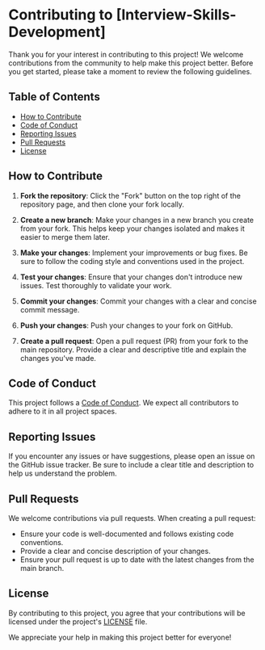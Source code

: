 # Contributing to [Interview-Skills-Development]

Thank you for your interest in contributing to this project! We welcome contributions from the community to help make this project better. Before you get started, please take a moment to review the following guidelines.

## Table of Contents
- [How to Contribute](#how-to-contribute)
- [Code of Conduct](#code-of-conduct)
- [Reporting Issues](#reporting-issues)
- [Pull Requests](#pull-requests)
- [License](#license)

## How to Contribute

1. **Fork the repository**: Click the "Fork" button on the top right of the repository page, and then clone your fork locally.

2. **Create a new branch**: Make your changes in a new branch you create from your fork. This helps keep your changes isolated and makes it easier to merge them later.

3. **Make your changes**: Implement your improvements or bug fixes. Be sure to follow the coding style and conventions used in the project.

4. **Test your changes**: Ensure that your changes don't introduce new issues. Test thoroughly to validate your work.

5. **Commit your changes**: Commit your changes with a clear and concise commit message.

6. **Push your changes**: Push your changes to your fork on GitHub.

7. **Create a pull request**: Open a pull request (PR) from your fork to the main repository. Provide a clear and descriptive title and explain the changes you've made.

## Code of Conduct

This project follows a [Code of Conduct](CODE_OF_CONDUCT.md). We expect all contributors to adhere to it in all project spaces.

## Reporting Issues

If you encounter any issues or have suggestions, please open an issue on the GitHub issue tracker. Be sure to include a clear title and description to help us understand the problem.

## Pull Requests

We welcome contributions via pull requests. When creating a pull request:

- Ensure your code is well-documented and follows existing code conventions.
- Provide a clear and concise description of your changes.
- Ensure your pull request is up to date with the latest changes from the main branch.

## License

By contributing to this project, you agree that your contributions will be licensed under the project's [LICENSE](LICENSE) file.

We appreciate your help in making this project better for everyone!
